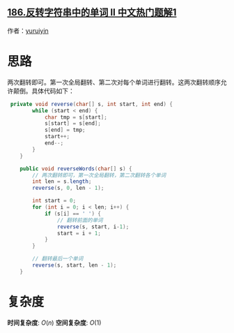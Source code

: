 ## [186.反转字符串中的单词 II 中文热门题解1](https://leetcode.cn/problems/reverse-words-in-a-string-ii/solutions/100000/java-liang-ci-fan-zhuan-by-npe_tle)

作者：[yuruiyin](https://leetcode.cn/u/yuruiyin)
# 思路
两次翻转即可。第一次全局翻转、第二次对每个单词进行翻转。这两次翻转顺序允许颠倒。具体代码如下：
```java
 private void reverse(char[] s, int start, int end) {
        while (start < end) {
            char tmp = s[start];
            s[start] = s[end];
            s[end] = tmp;
            start++;
            end--;
        }
    }

    public void reverseWords(char[] s) {
        // 两次翻转即可，第一次全局翻转，第二次翻转各个单词
        int len = s.length;
        reverse(s, 0, len - 1);

        int start = 0;
        for (int i = 0; i < len; i++) {
            if (s[i] == ' ') {
                // 翻转前面的单词
                reverse(s, start, i-1);
                start = i + 1;
            }
        }

        // 翻转最后一个单词
        reverse(s, start, len - 1);
    }

```

# 复杂度
**时间复杂度**: $O(n)$
**空间复杂度**: $O(1)$